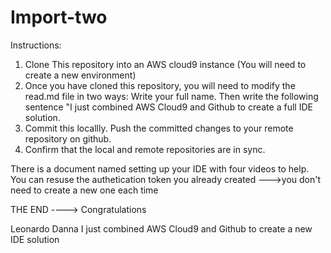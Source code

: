 # Import-two

Instructions:
1. Clone This repository into an AWS cloud9 instance (You will need to create a new environment)
2. Once you have cloned this repository, you will need to modify the read.md file in two ways: Write your full name. Then write the following sentence "I just combined AWS Cloud9 and Github to create a full IDE solution.
3. Commit this locallly. Push the committed changes to your remote repository on github.
4. Confirm that the local and remote repositories are in sync.

There is a document named setting up your IDE with four videos to help.
You can resuse the authetication token you already created --->you don't need to create a new one each time

THE END ----> Congratulations

Leonardo Danna
I just combined AWS Cloud9 and Github to create a new IDE solution